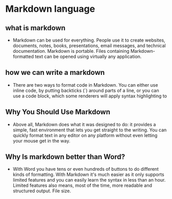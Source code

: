 # Markdown language

## what is markdown
* Markdown can be used for everything. People use it to create websites, documents, notes, books, presentations, email messages, and technical documentation. Markdown is portable. Files containing Markdown-formatted text can be opened using virtually any application.

## how we can write a markdown
* There are two ways to format code in Markdown. You can either use inline code, by putting backticks (`) around parts of a line, or you can use a code block, which some renderers will apply syntax highlighting to

## Why You Should Use Markdown

* Above all, Markdown does what it was designed to do: it provides a simple, fast environment that lets you get straight to the writing. You can quickly format text in any editor on any platform without even letting your mouse get in the way.

## Why Is markdown better than Word?
* With Word you have tens or even hundreds of buttons to do different kinds of formatting. With Markdown it's much easier as it only supports limited features and you can easily learn the syntax in less than an hour. Limited features also means, most of the time, more readable and structured output. File size.